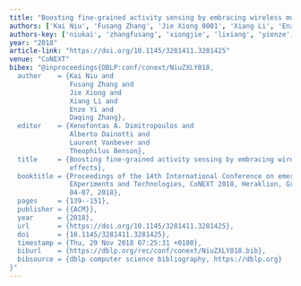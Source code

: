 ```yaml
---
title: "Boosting fine-grained activity sensing by embracing wireless multipath effects"
authors: ['Kai Niu', 'Fusang Zhang', 'Jie Xiong 0001', 'Xiang Li', 'Enze Yi', 'Daqing Zhang 0001']
authors-key: ['niukai', 'zhangfusang', 'xiongjie', 'lixiang', 'yienze', 'zhangdaqing']
year: "2018"
article-link: "https://doi.org/10.1145/3281411.3281425"
venue: "CoNEXT"
bibex: "@inproceedings{DBLP:conf/conext/NiuZXLY018,
  author    = {Kai Niu and
               Fusang Zhang and
               Jie Xiong and
               Xiang Li and
               Enze Yi and
               Daqing Zhang},
  editor    = {Xenofontas A. Dimitropoulos and
               Alberto Dainotti and
               Laurent Vanbever and
               Theophilus Benson},
  title     = {Boosting fine-grained activity sensing by embracing wireless multipath
               effects},
  booktitle = {Proceedings of the 14th International Conference on emerging Networking
               EXperiments and Technologies, CoNEXT 2018, Heraklion, Greece, December
               04-07, 2018},
  pages     = {139--151},
  publisher = {{ACM}},
  year      = {2018},
  url       = {https://doi.org/10.1145/3281411.3281425},
  doi       = {10.1145/3281411.3281425},
  timestamp = {Thu, 29 Nov 2018 07:25:31 +0100},
  biburl    = {https://dblp.org/rec/conf/conext/NiuZXLY018.bib},
  bibsource = {dblp computer science bibliography, https://dblp.org}
}"
---
```

